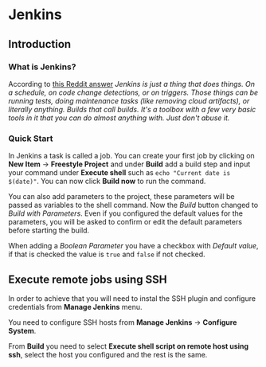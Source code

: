 # Jenkins

## Introduction

### What is Jenkins?

According to [this Reddit answer](https://www.reddit.com/r/devops/comments/3vdemi/comment/cxmxoje/?utm_source=share&utm_medium=web2x&context=3) *Jenkins is just a thing that does things. On a schedule, on code change detections, or on triggers. Those things can be running tests, doing maintenance tasks (like removing cloud artifacts), or literally anything. Builds that call builds. It's a toolbox with a few very basic tools in it that you can do almost anything with. Just don't abuse it.*

### Quick Start

In Jenkins a task is called a job. You can create your first job by clicking on **New Item** &rarr; **Freestyle Project** and under **Build** add a build step and input your command under **Execute shell** such as `echo "Current date is $(date)"`. You can now click **Build now** to run the command.

You can also add parameters to the project, these parameters will be passed as variables to the shell command. Now the *Build* button changed to *Build with Parameters*. Even if you configured the default values for the parameters, you will be asked to confirm or edit the default parameters before starting the build.

When adding a *Boolean Parameter* you have a checkbox with *Default value*, if that is checked the value is `true` and `false` if not checked.

## Execute remote jobs using SSH

In order to achieve that you will need to instal the SSH plugin and configure credentials from **Manage Jenkins** menu.

You need to configure SSH hosts from **Manage Jenkins** &rarr; **Configure System**.

From **Build** you need to select **Execute shell script on remote host using ssh**, select the host you configured and the rest is the same.
